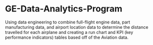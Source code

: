 # GE-Data-Analytics-Program
Using data engineering to combine full-flight engine data, part manufacturing data, and airport location data to determine the distance travelled for each airplane and creating a run chart and KPI (key performance indicators) tables based off of the Aviation data.
